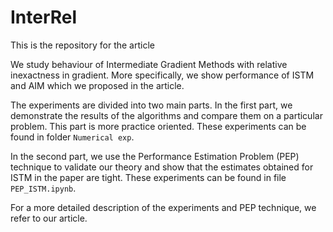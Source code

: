 # InterRel
This is the repository for the article

We study behaviour of Intermediate Gradient Methods with relative inexactness in gradient. More specifically, we show performance of ISTM and AIM which we proposed in the article. 

The experiments are divided into two main parts. In the first part, we demonstrate the results of the algorithms and compare them on a particular problem. This part is more practice oriented. These experiments can be found in folder `Numerical exp`.

In the second part, we use the Performance Estimation Problem (PEP) technique to validate our theory and show that the estimates obtained for ISTM in the paper are tight. These experiments can be found in file `PEP_ISTM.ipynb`.

For a more detailed description of the experiments and PEP technique, we refer to our article.
